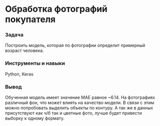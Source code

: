 # Обработка фотографий покупателя

### Задача
Построить модель, которая по фотографии определит примерный возраст человека.

### Инструменты и навыки
Python, Keras

### Вывод
Обученная модель имеет значение MAE равное ~6.14.
На фотографиях различный фон, что может влиять на качество модели. В связи с этим можно попробовать выделить объекты по контуру. А так же в данных присутствуют как ч/б так и цветные фото, лучше будет привести выборку к одному формату.